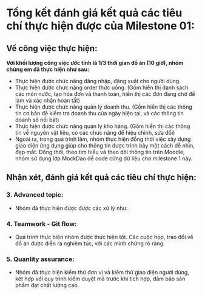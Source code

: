 # Tổng kết đánh giá kết quả các tiêu chí thực hiện được của Milestone 01:

## Về công việc thực hiện:
**Với khối lượng công việc ước tính là 1/3 thời gian đồ án (10 giờ), nhóm chúng em đã thực hiện như sau:**
- Thực hiện được chức năng đăng nhập, đăng xuất cho người dùng.
- Thực hiện được chức năng order thức uống. (Gồm hiển thị danh sách các món nước, tạo hóa đơn và thanh toán, hiển thị các đơn đang chờ để làm và xác nhận hoàn tất)
- Thực hiện được chức năng quản lý doanh thu. (Gồm hiển thị các thông tin cơ bản để kiểm tra doanh thu của ngày hiện tại, và các thông tin doanh số nổi bật)
- Thực hiện được chức năng quản lý kho hàng. (Gồm hiển thị các thông tin về nguyên vật liệu, có các chức năng để hiệu chỉnh, sửa đổi)
- Ngoài ra, trong quá trình làm, nhóm thực hiện đồng thời việc xây dựng giao diện ứng dụng giúp cho thông tin được trình bày một cách dễ nhìn, đẹp mắt. Đồng thời, theo tìm hiểu và theo dõi thông tin trên Moodle, nhóm sử dụng lớp MockDao để code cứng dữ liệu cho milestone 1 này.

## Nhận xét, đánh giá kết quả các tiêu chí thực hiện:
### 3. Advanced topic:
- Nhóm đã thực hiện được được các xử lý như:
### 4. Teamwork - Git flow: 
- Quá trình thực hiện nhóm được thực hiện tốt. Các cuộc họp, trao đổi về đồ án được diễn ra nghiêm túc, với các minh chứng rõ ràng.
### 5. Quanlity assurance: 
- Nhóm đã thực hiện kiểm thử đơn vị và kiểm thử giao diện người dùng, kết hợp với quy trình kiểm duyệt mã trước khi tích hợp, đảm bảo sản phẩm đạt chất lượng cao.

